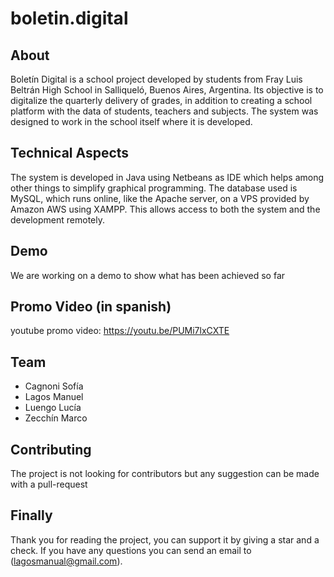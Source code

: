 # boletin.digital

## About

Boletín Digital is a school project developed by students from Fray Luis Beltrán High School in Salliqueló, Buenos Aires, Argentina. Its objective is to digitalize the quarterly delivery of grades, in addition to creating a school platform with the data of students, teachers and subjects. The system was designed to work in the school itself where it is developed.

## Technical Aspects

The system is developed in Java using Netbeans as IDE which helps among other things to simplify graphical programming. The database used is MySQL, which runs online, like the Apache server, on a VPS provided by Amazon AWS using XAMPP. This allows access to both the system and the development remotely.

## Demo

We are working on a demo to show what has been achieved so far

## Promo Video (in spanish)

youtube promo video: https://youtu.be/PUMi7lxCXTE

## Team

* Cagnoni Sofía
* Lagos Manuel
* Luengo Lucía
* Zecchín Marco

## Contributing

The project is not looking for contributors but any suggestion can be made with a pull-request

## Finally

Thank you for reading the project, you can support it by giving a star and a check. If you have any questions you can send an email to (lagosmanual@gmail.com).
